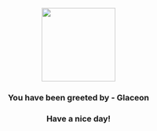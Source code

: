 <p align="center">
            <img src="https://raw.githubusercontent.com/PokeAPI/sprites/master/sprites/pokemon/471.png" width="150" height="150">
          </p>
          <h3 align="center">You have been greeted by - <b>Glaceon</b></h3>
          <h3 align="center">Have a nice day!</h3>
        